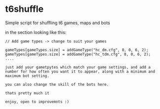 # t6shuffle
Simple script for shuffling t6 games, maps and bots


in the section looking like this:
 
    // Add game types -> change to suit your games
	
    gameTypes[gameTypes.size] = addGameType("hc_dm.cfg", 8, 0, 6, 2);
    gameTypes[gameTypes.size] = addGameType("hc_tdm.cfg", 8, 0, 6, 2);
    ....

    just add your gametpytes which match your game settings, and add a number for how often you want it to appear, along with a minimum and maximum bot setting.

    you can also change the skill of the bots here.

    thats pretty much it

    enjoy, open to improvemnts :)

